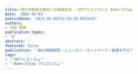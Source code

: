 ```yaml
---
title: 隠れ状態最尤推定と反復推定法 --EMアルゴリズムと Wake-Sleep
date: '2002-03-01'
publishDate: '2021-05-04T12:54:39.992344Z'
authors:
- 池田 思朗
publication_types:
- '6'
abstract: ''
featured: false
publication: '*脳の情報表現--ニューロン・ネットワーク・数理モデル*'
tags:
- '"EMアルゴリズム"'
- '"Wake-Sleep アルゴリズム"'
---
```

